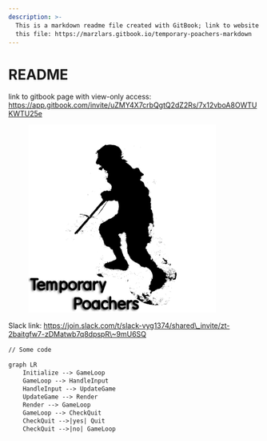 ```yaml
---
description: >-
  This is a markdown readme file created with GitBook; link to website view of
  this file: https://marzlars.gitbook.io/temporary-poachers-markdown
---
```


# README

link to gitbook page with view-only access: https://app.gitbook.com/invite/uZMY4X7crbQgtQ2dZ2Rs/7x12vboA8OWTUKWTU25e





<figure><img src=".gitbook/assets/TP_PFP.png" alt="Logo" width="375"><figcaption></figcaption></figure>

Slack link: https://join.slack.com/t/slack-vyg1374/shared\_invite/zt-2baitgfw7-zDMatwb7q8dpspR\~9mU6SQ

```
// Some code
```



```mermaid
graph LR
    Initialize --> GameLoop
    GameLoop --> HandleInput
    HandleInput --> UpdateGame
    UpdateGame --> Render
    Render --> GameLoop
    GameLoop --> CheckQuit
    CheckQuit -->|yes| Quit
    CheckQuit -->|no| GameLoop
```
